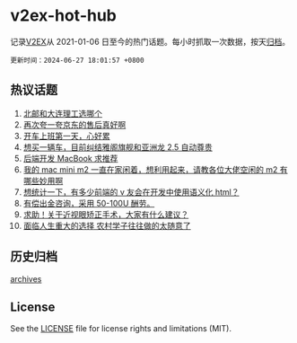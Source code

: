 # v2ex-hot-hub

 记录[V2EX](https://www.v2ex.com/)从 2021-01-06 日至今的热门话题。每小时抓取一次数据，按天[归档](archives)。

`更新时间：2024-06-27 18:01:57 +0800`

## 热议话题

1. [北邮和大连理工选哪个](https://www.v2ex.com/t/1053050)
1. [再次夸一夸京东的售后真好啊](https://www.v2ex.com/t/1052959)
1. [开车上班第一天，心好累](https://www.v2ex.com/t/1052962)
1. [想买一辆车，目前纠结雅阁旗舰和亚洲龙 2.5 自动尊贵](https://www.v2ex.com/t/1052995)
1. [后端开发 MacBook 求推荐](https://www.v2ex.com/t/1052977)
1. [我的 mac mini m2 一直在家闲着，想利用起来，请教各位大佬空闲的 m2 有哪些妙用啊](https://www.v2ex.com/t/1052951)
1. [想统计一下，有多少前端的 v 友会在开发中使用语义化 html？](https://www.v2ex.com/t/1052902)
1. [有偿出金咨询，采用 50-100U 酬劳。](https://www.v2ex.com/t/1053097)
1. [求助！关于近视眼矫正手术，大家有什么建议？](https://www.v2ex.com/t/1052970)
1. [面临人生重大的选择 农村学子往往做的太随意了](https://www.v2ex.com/t/1053075)

## 历史归档

[archives](archives)

## License

See the [LICENSE](LICENSE) file for license rights and limitations (MIT).
